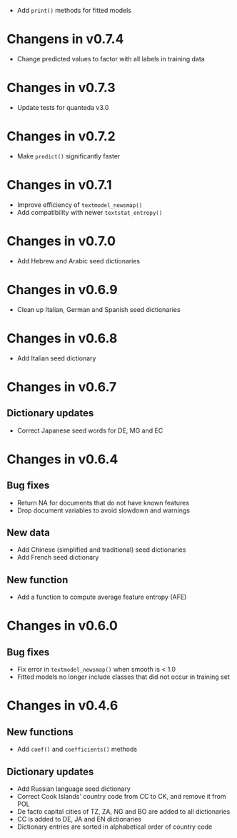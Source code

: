 
* Add `print()` methods for fitted models

# Changens in v0.7.4

* Change predicted values to factor with all labels in training data

# Changes in v0.7.3

* Update tests for quanteda v3.0

# Changes in v0.7.2

* Make `predict()` significantly faster

# Changes in v0.7.1

* Improve efficiency of `textmodel_newsmap()`
* Add compatibility with newer `textstat_entropy()`

# Changes in v0.7.0

* Add Hebrew and Arabic seed dictionaries

# Changes in v0.6.9

* Clean up Italian, German and Spanish seed dictionaries

# Changes in v0.6.8

* Add Italian seed dictionary

# Changes in v0.6.7

## Dictionary updates

* Correct Japanese seed words for DE, MG and EC 

# Changes in v0.6.4

## Bug fixes

* Return NA for documents that do not have known features 
* Drop document variables to avoid slowdown and warnings

## New data

* Add Chinese (simplified and traditional) seed dictionaries
* Add French seed dictionary

## New function

* Add a function to compute average feature entropy (AFE)

# Changes in v0.6.0  

## Bug fixes

* Fix error in `textmodel_newsmap()` when smooth is < 1.0
* Fitted models no longer include classes that did not occur in training set

# Changes in v0.4.6

## New functions

* Add `coef()` and `coefficients()` methods

## Dictionary updates

* Add Russian language seed dictionary
* Correct Cook Islands' country code from CC to CK, and remove it from POL
* De facto capital cities of TZ, ZA, NG and BO are added to all dictionaries
* CC is added to DE, JA and EN dictionaries
* Dictionary entries are sorted in alphabetical order of country code
